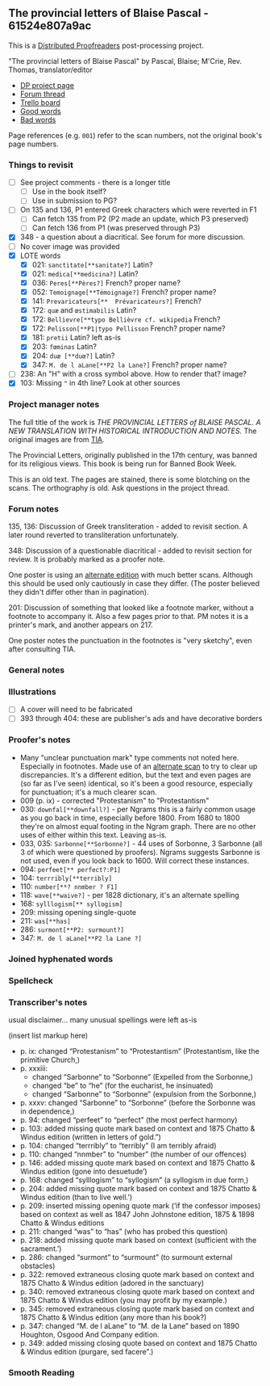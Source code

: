 ## The provincial letters of Blaise Pascal - 61524e807a9ac ##

This is a [Distributed Proofreaders](http://www.pgdp.net/) post-processing project.

"The provincial letters of Blaise Pascal" by Pascal, Blaise; M'Crie, Rev. Thomas, translator/editor

- [DP project page](http://www.pgdp.net/c/project.php?id=projectID61524e807a9ac)
- [Forum thread](https://www.pgdp.net/phpBB3/viewtopic.php?t=75204)
- [Trello board](https://trello.com/b/nT0nnebE)
- [Good words](good_words.txt)
- [Bad words](bad_words.txt)

Page references (e.g. `001`) refer to the scan numbers, not the original book's page numbers.

### Things to revisit ###

- [ ] See project comments - there is a longer title
    - [ ] Use in the book itself?
    - [ ] Use in submission to PG?
- [ ] On 135 and 136, P1 entered Greek characters which were reverted in F1
    - [ ] Can fetch 135 from P2 (P2 made an update, which P3 preserved)
    - [ ] Can fetch 136 from P1 (was preserved through P3)
- [x] 348 - a question about a diacritical. See forum for more discussion.
- [ ] No cover image was provided
- [x] LOTE words
    - [x] 021: `sanctitate[**sanitate?]` Latin?
    - [x] 021: `medica[**medicina?]` Latin?
    - [x] 036: `Peres[**Pères?]` French? proper name?
    - [x] 052: `Temoignage[**Témoignage?]` French? proper name?
    - [x] 141: `Prevaricateurs[**  Prévaricateurs?]` French?
    - [x] 172: `quæ` and `œstimabilis` Latin?
    - [x] 172: `Bellievre[**typo Bellièvre cf. wikipedia` French?
    - [x] 172: `Pelisson[**P1|typo Pellisson` French? proper name?
    - [x] 181: `pretii` Latin? left as-is
    - [x] 203: `fœminas` Latin?
    - [x] 204: `duæ [**duœ?]` Latin?
    - [X] 347: `M. de l aLane[**P2 la Lane?]` French? proper name?
- [ ] 238: An "H" with a cross symbol above. How to render that? image?
- [x] 103: Missing `"` in 4th line? Look at other sources

### Project manager notes ###

The full title of the work is *THE PROVINCIAL LETTERS of BLAISE PASCAL. A NEW TRANSLATION WITH HISTORICAL INTRODUCTION AND NOTES.*  The original images are from [TIA](https://archive.org/details/provincialletter00pasciala/page/n5/mode/2up).

The Provincial Letters, originally published in the 17th century, was banned for its religious views. This book is being run for Banned Book Week.

This is an old text. The pages are stained, there is some blotching on the scans. The orthography is old. Ask questions in the project thread. 

### Forum notes ###

135, 136: Discussion of Greek transliteration - added to revisit section. A
later round reverted to transliteration unfortunately.

348: Discussion of a questionable diacritical - added to revisit section for
review. It is probably marked as a proofer note.

One poster is using an [alternate edition][1] with much better scans. Although
this should be used only cautiously in case they differ. (The poster believed
they didn't differ other than in pagination).

201: Discussion of something that looked like a footnote marker, without a
footnote to accompany it. Also a few pages prior to that. PM notes it is a
printer's mark, and another appears on 217.

One poster notes the punctuation in the footnotes is "very sketchy", even
after consulting TIA.

### General notes ###

### Illustrations ###

- [ ] A cover will need to be fabricated
- [ ] 393 through 404: these are publisher's ads and have decorative borders

### Proofer's notes ###

- Many "unclear punctuation mark" type comments not noted here. Especially
  in footnotes. Made use of an [alternate scan][2] to try to clear up
  discrepancies. It's a different edition, but the text and even pages are
  (so far as I've seen) identical, so it's been a good resource, especially
  for punctuation; it's a much clearer scan.
- 009 (p. ix) - corrected "Protestanism" to "Protestantism"
- 030: `downfal[**downfall?]` - per Ngrams this is a fairly common usage as you
  go back in time, especially before 1800. From 1680 to 1800 they're on almost
  equal footing in the Ngram graph. There are no other uses of either within
  this text. Leaving as-is.
- 033, 035: `Sarbonne[**Sorbonne?]` - 44 uses of Sorbonne, 3 Sarbonne (all
  3 of which were questioned by proofers). Ngrams suggests Sarbonne is not
  used, even if you look back to 1600. Will correct these instances.
- 094: `perfeet[** perfect?:P1]`
- 104: `terrribly[**terribly]`
- 110: `number[**? nnmber ? F1]`
- 118: `wave[**waive?]` - per 1828 dictionary, it's an alternate spelling
- 168: `sylllogism[** syllogism]`
- 209: missing opening single-quote
- 211: `was[**has]`
- 286: `surmont[**P2: surmount?]`
- 347: `M. de l aLane[**P2 la Lane ?]`

### Joined hyphenated words ###

### Spellcheck ###

### Transcriber's notes ###

usual disclaimer... many unusual spellings were left as-is

(insert list markup here)

- p. ix: changed “Protestanism” to “Protestantism” (Protestantism, like the primitive Church,)
- p. xxxiii:
    - changed “Sarbonne” to “Sorbonne” (Expelled from the Sorbonne,)
    - changed “be” to “he” (for the eucharist, he insinuated)
    - changed “Sarbonne” to “Sorbonne” (expulsion from the Sorbonne,)
- p. xxxv: changed “Sarbonne” to “Sorbonne” (before the Sorbonne was in dependence,)
- p. 94: changed “perfeet” to “perfect” (the most perfect harmony)
- p. 103: added missing quote mark based on context and 1875 Chatto & Windus edition (written in letters of gold.”)
- p. 104: changed “terrribly” to “terribly” (I am terribly afraid)
- p. 110: changed “nnmber” to “number” (the number of our offences)
- p. 146: added missing quote mark based on context and 1875 Chatto & Windus edition (gone into desuetude’)
- p. 168: changed “sylllogism” to “syllogism” (a syllogism in due form,)
- p. 204: added missing quote mark based on context and 1875 Chatto & Windus edition (than to live well.’)
- p. 209: inserted missing opening quote mark (‘if the confessor imposes) based on context as well as 1847 John Johnstone edition, 1875 & 1898 Chatto & Windus editions
- p. 211: changed “was” to “has” (who has probed this question)
- p. 218: added missing quote mark based on context (sufficient with the sacrament.’)
- p. 286: changed “surmont” to “surmount” (to surmount external obstacles)
- p. 322: removed extraneous closing quote mark based on context and 1875 Chatto & Windus edition (adored in the sanctuary)
- p. 340: removed extraneous closing quote mark based on context and 1875 Chatto & Windus edition (you may profit by my example.)
- p. 345: removed extraneous closing quote mark based on context and 1875 Chatto & Windus edition (any more than his book?)
- p. 347: changed “M. de l aLane” to “M. de la Lane” based on 1890 Houghton, Osgood And Company edition.
- p. 349: added missing closing quote based on context and 1875 Chatto & Windus edition (purgare, sed facere”.)

### Smooth Reading ###


[1]: https://books.google.co.za/books?id=dIU9AAAAYAAJ
[2]: https://books.google.co.za/books?id=dIU9AAAAYAAJ&pg=PR7&source=gbs_toc_r&cad=2#v=onepage&q&f=false
